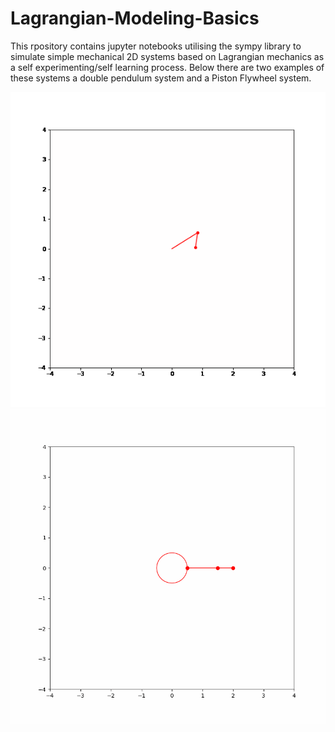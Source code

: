 # Lagrangian-Modeling-Basics
This rpository contains jupyter notebooks utilising the sympy library to simulate simple mechanical 2D systems based on Lagrangian mechanics as a self experimenting/self learning process. Below there are two examples of these systems a double pendulum system and a Piston Flywheel system.

![](https://github.com/BiomechatronicsRookie/Lagrangian-Modeling-Basics/blob/master/DoublePendulum/Double_pendulum.gif)
![](https://github.com/BiomechatronicsRookie/Lagrangian-Modeling-Basics/blob/master/Wheel_Piston/Piston_Flywheel.gif)
